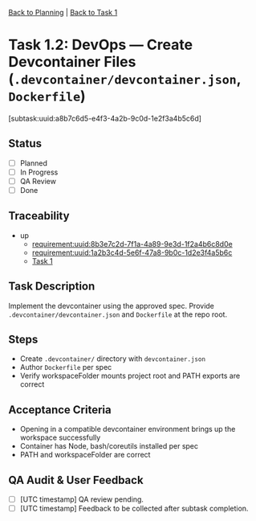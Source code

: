 [Back to Planning](./planning.md) | [Back to Task 1](./task-1.md)

# Task 1.2: DevOps — Create Devcontainer Files (`.devcontainer/devcontainer.json`, `Dockerfile`)
[subtask:uuid:a8b7c6d5-e4f3-4a2b-9c0d-1e2f3a4b5c6d]

## Status
- [ ] Planned
- [ ] In Progress
- [ ] QA Review
- [ ] Done

## Traceability
- up
  - [requirement:uuid:8b3e7c2d-7f1a-4a89-9e3d-1f2a4b6c8d0e](./requiremnents.md)
  - [requirement:uuid:1a2b3c4d-5e6f-47a8-9b0c-1d2e3f4a5b6c](./requiremnents.md)
  - [Task 1](./task-1.md)

## Task Description
Implement the devcontainer using the approved spec. Provide `.devcontainer/devcontainer.json` and `Dockerfile` at the repo root.

## Steps
- Create `.devcontainer/` directory with `devcontainer.json`
- Author `Dockerfile` per spec
- Verify workspaceFolder mounts project root and PATH exports are correct

## Acceptance Criteria
- Opening in a compatible devcontainer environment brings up the workspace successfully
- Container has Node, bash/coreutils installed per spec
- PATH and workspaceFolder are correct

## QA Audit & User Feedback
- [ ] [UTC timestamp] QA review pending.
- [ ] [UTC timestamp] Feedback to be collected after subtask completion.